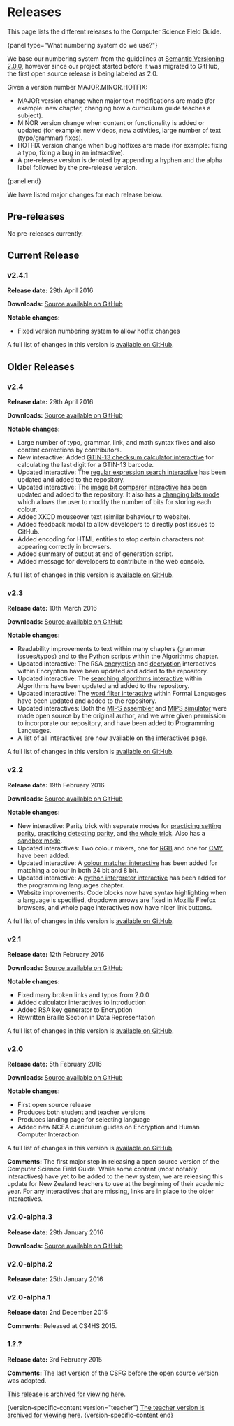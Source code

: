 # Releases

This page lists the different releases to the Computer Science Field Guide.

{panel type="What numbering system do we use?"}

We base our numbering system from the guidelines at [Semantic Versioning 2.0.0](http://semver.org/spec/v2.0.0.html), however since our project started before it was migrated to GitHub, the first open source release is being labeled as 2.0.

Given a version number MAJOR.MINOR.HOTFIX:

- MAJOR version change when major text modifications are made (for example: new chapter, changing how a curriculum guide teaches a subject).
- MINOR version change when content or functionality is added or updated (for example: new videos, new activities, large number of text (typo/grammar) fixes).
- HOTFIX version change when bug hotfixes are made (for example: fixing a typo, fixing a bug in an interactive).
- A pre-release version is denoted by appending a hyphen and the alpha label followed by the pre-release version.

{panel end}

We have listed major changes for each release below.

## Pre-releases

No pre-releases currently.

## Current Release

### v2.4.1

**Release date:** 29th April 2016

**Downloads:** [Source available on GitHub](https://github.com/uccser/cs-field-guide/releases/tag/v2.4.1)

**Notable changes:**
- Fixed version numbering system to allow hotfix changes

A full list of changes in this version is [available on GitHub](https://github.com/uccser/cs-field-guide/compare/v2.4...v2.4.1).

## Older Releases

### v2.4

**Release date:** 29th April 2016

**Downloads:** [Source available on GitHub](https://github.com/uccser/cs-field-guide/releases/tag/v2.4)

**Notable changes:**
- Large number of typo, grammar, link, and math syntax fixes and also content corrections by contributors.
- New interactive: Added [GTIN-13 checksum calculator interactive](interactives/checksum-calculator-gtin-13/index.html) for calculating the last digit for a GTIN-13 barcode.
- Updated interactive: The [regular expression search interactive](interactives/regular-expression-search/index.html) has been updated and added to the repository.
- Updated interactive: The [image bit comparer interactive](interactives/image-bit-comparer/index.html) has been updated and added to the repository. It also has a [changing bits mode](interactives/image-bit-comparer/index.html?change-bits=true) which allows the user to modify the number of bits for storing each colour.
- Added XKCD mouseover text (similar behaviour to website).
- Added feedback modal to allow developers to directly post issues to GitHub.
- Added encoding for HTML entities to stop certain characters not appearing correctly in browsers.
- Added summary of output at end of generation script.
- Added message for developers to contribute in the web console.

A full list of changes in this version is [available on GitHub](https://github.com/uccser/cs-field-guide/compare/v2.3...v2.4).

### v2.3

**Release date:** 10th March 2016

**Downloads:** [Source available on GitHub](https://github.com/uccser/cs-field-guide/releases/tag/v2.3)

**Notable changes:**
- Readability improvements to text within many chapters (grammer issues/typos) and to the Python scripts within the Algorithms chapter.
- Updated interactive: The RSA [encryption](interactives/rsa-no-padding/index.html) and [decryption](interactives/rsa-no-padding/index.html?mode=decrypt) interactives within Encryption have been updated and added to the repository.
- Updated interactive: The [searching algorithms interactive](interactives/searching-algorithms/index.html) within Algorithms have been updated and added to the repository.
- Updated interactive: The [word filter interactive](interactives/regular-expression-filter/index.html) within Formal Languages have been updated and added to the repository.
- Updated interactives: Both the [MIPS assembler](interactives/mips-assembler/index.php) and [MIPS simulator](interactives/mips-simulator/index.php) were made open source by the original author, and we were given permission to incorporate our repository, and have been added to Programming Languages.
- A list of all interactives are now available on the [interactives page](further-information/interactives.html).

A full list of changes in this version is [available on GitHub](https://github.com/uccser/cs-field-guide/compare/v2.2...v2.3).

### v2.2

**Release date:** 19th February 2016

**Downloads:** [Source available on GitHub](https://github.com/uccser/cs-field-guide/releases/tag/v2.2)

**Notable changes:**
- New interactive: Parity trick with separate modes for [practicing setting parity](interactives/parity/index.html?mode=set), [practicing detecting parity](interactives/parity/index.html?mode=detect), and [the whole trick](interactives/parity/index.html). Also has a [sandbox mode](interactives/parity/index.html?mode=sandbox).
- Updated interactives: Two colour mixers, one for [RGB](interactives/rgb-mixer/index.html) and one for [CMY](interactives/cmy-mixer/index.html) have been added.
- Updated interactive: A [colour matcher interactive](interactives/colour-matcher/index.html) has been added for matching a colour in both 24 bit and 8 bit.
- Updated interactive: A [python interpreter interactive](interactives/python-interpreter/index.html) has been added for the programming languages chapter.
- Website improvements: Code blocks now have syntax highlighting when a language is specified, dropdown arrows are fixed in Mozilla Firefox browsers, and whole page interactives now have nicer link buttons.

A full list of changes in this version is [available on GitHub](https://github.com/uccser/cs-field-guide/compare/v2.1...v2.2).

### v2.1

**Release date:** 12th February 2016

**Downloads:** [Source available on GitHub](https://github.com/uccser/cs-field-guide/releases/tag/v2.1)

**Notable changes:**
- Fixed many broken links and typos from 2.0.0
- Added calculator interactives to Introduction
- Added RSA key generator to Encryption
- Rewritten Braille Section in Data Representation

A full list of changes in this version is [available on GitHub](https://github.com/uccser/cs-field-guide/compare/v2.0...v2.1).

### v2.0

**Release date:** 5th February 2016

**Downloads:** [Source available on GitHub](https://github.com/uccser/cs-field-guide/releases/tag/v2.0)

**Notable changes:**
- First open source release
- Produces both student and teacher versions
- Produces landing page for selecting language
- Added new NCEA curriculum guides on Encryption and Human Computer Interaction

A full list of changes in this version is [available on GitHub](https://github.com/uccser/cs-field-guide/compare/v2.0-alpha.3...v2.0).

**Comments:**
The first major step in releasing a open source version of the Computer Science Field Guide.
While some content (most notably interactives) have yet to be added to the new system, we are releasing this update for New Zealand teachers to use at the beginning of their academic year.
For any interactives that are missing, links are in place to the older interactives.

### v2.0-alpha.3

**Release date:** 29th January 2016

**Downloads:** [Source available on GitHub](https://github.com/uccser/cs-field-guide/compare/d8a69d50575cac8c4e2686ee4d9af7c22b7131a7...v2.0-alpha.3)

### v2.0-alpha.2

**Release date:** 25th January 2016

### v2.0-alpha.1

**Release date:** 2nd December 2015

**Comments:**
Released at CS4HS 2015.

### 1.?.?

**Release date:** 3rd February 2015

**Comments:**
The last version of the CSFG before the open source version was adopted.

[This release is archived for viewing here](http://www.csfieldguide.org.nz/releases/1.9.9/).

{version-specific-content version="teacher"}
[The teacher version is archived for viewing here](http://www.csfieldguide.org.nz/releases/1.9.9/teacher/).
{version-specific-content end}

